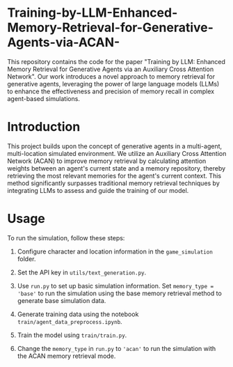 # Training-by-LLM-Enhanced-Memory-Retrieval-for-Generative-Agents-via-ACAN-
This repository contains the code for the paper "Training by LLM: Enhanced Memory Retrieval for Generative Agents via an Auxiliary Cross Attention Network". Our work introduces a novel approach to memory retrieval for generative agents, leveraging the power of large language models (LLMs) to enhance the effectiveness and precision of memory recall in complex agent-based simulations.


# Introduction
This project builds upon the concept of generative agents in a multi-agent, multi-location simulated environment. We utilize an Auxiliary Cross Attention Network (ACAN) to improve memory retrieval by calculating attention weights between an agent's current state and a memory repository, thereby retrieving the most relevant memories for the agent's current context. This method significantly surpasses traditional memory retrieval techniques by integrating LLMs to assess and guide the training of our model.

# Usage

To run the simulation, follow these steps:

1. Configure character and location information in the `game_simulation` folder.

2. Set the API key in `utils/text_generation.py`.

3. Use `run.py` to set up basic simulation information. Set `memory_type = 'base'` to run the simulation using the base memory retrieval method to generate base simulation data.

4. Generate training data using the notebook `train/agent_data_preprocess.ipynb`.

5. Train the model using `train/train.py`.

6. Change the `memory_type` in `run.py` to `'acan'` to run the simulation with the ACAN memory retrieval mode.

